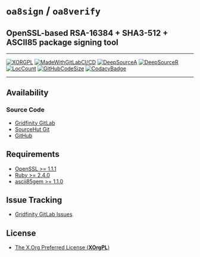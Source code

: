 # `oa8sign` / `oa8verify`

## OpenSSL-based RSA-16384 + SHA3-512 + ASCII85 package signing tool

---

[![XORGPL](https://img.shields.io/badge/Open%20Source-XOrgPL-blue.svg)](https://gitlab.gridfinity.com/gridfinity/oa8signverify/-/blob/master/LICENSE)
[![MadeWithGitLabCI/CD](https://img.shields.io/badge/GitLab-CI%2FCD-Blue.svg)](https://gitlab.gridfinity.com/)
[![DeepSourceA](https://deepsource.io/gh/gridfinity/oa8signverify.svg/?label=active+issues)](https://deepsource.io/gh/gridfinity/oa8signverify.svg/?ref=repository-badge)
[![DeepSourceR](https://deepsource.io/gh/gridfinity/pktwallets.gridfinity.dev.svg/?label=resolved+issues)](https://deepsource.io/gh/gridfinity/pktwallets.gridfinity.dev/?ref=repository-badge)
[![LocCount](https://img.shields.io/tokei/lines/github/gridfinity/oa8signverify.svg)](https://github.com/XAMPPRocky/tokei)
[![GitHubCodeSize](https://img.shields.io/github/languages/code-size/gridfinity/oa8signverify.svg)](https://github.com/gridfinity/oa8signverify)
[![CodacyBadge](https://api.codacy.com/project/badge/Grade/b58c38886ea042b8acfe6e3a4edbdcc6)](https://app.codacy.com/gh/gridfinity/oa8signverify?utm_source=github.com&utm_medium=referral&utm_content=gridfinity/oa8signverify&utm_campaign=Badge_Grade)

---

## Availability

### Source Code

- [Gridfinity GitLab](https://gitlab.gridfinity.com/gridfinity/oa8signverify)
- [SourceHut Git](https://sr.ht/~trn/oa8signverify)
- [GitHub](https://github.com/gridfinity/oa8signverify)

## Requirements

- [OpenSSL >= 1.1.1](https://www.openssl.org/)
- [Ruby >= 2.4.0](https://www.ruby-lang.org/)
- [ascii85gem >= 1.1.0](https://github.com/DataWraith/ascii85gem/)

## Issue Tracking

- [Gridfinity GitLab Issues](https://gitlab.gridfinity.com/gridfinity/oa8signverify/-/issues)

## License

- [The X.Org Preferred License (**XOrgPL**)](https://gitlab.gridfinity.com/gridfinity/oa8signverify/-/blob/master/LICENSE)
